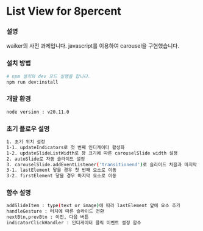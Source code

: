 # List View for 8percent

### 설명

waiker의 사전 과제입니다. javascript를 이용하여 carousel을 구현했습니다.

### 설치 방법

```bash
# npm 설치와 dev 모드 실행을 합니다.
npm run dev:install
```

### 개발 환경

```bash
node version : v20.11.0
```

### 초기 플로우 설명

```bash
1. 초기 위치 설정
1-1. updateIndicators로 첫 번째 인디케이터 활성화
1-2. updateSlideListWidth로 창 크기에 따른 carouselSlide width 설정
2. autoSlide로 자동 슬라이드 설정
3. carouselSlide.addEventListener('transitionend')로 슬라이드 처음과 마지막 감지
3-1. lastElement 닿을 경우 첫 번째 요소로 이동
3-2. firstElement 닿을 경우 마지막 요소로 이동
```

### 함수 설명

```bash
addSlideItem : type(text or image)에 따라 lastElement 앞에 요소 추가
handleGesture : 터치에 따른 슬라이드 전환
nextBtn,prevBtn : 이전, 다음 버튼
indicatorClickHandler : 인디케이터 클릭 이벤트 설정 함수
```
